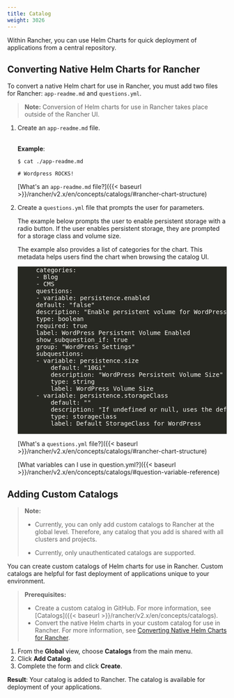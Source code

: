 ```yaml
---
title: Catalog
weight: 3026
---
```


Within Rancher, you can use Helm Charts for quick deployment of applications from a central repository.

## Converting Native Helm Charts for Rancher

To convert a native Helm chart for use in Rancher, you must add two files for Rancher: `app-readme.md` and `questions.yml`.

>**Note:** Conversion of Helm charts for use in Rancher takes place outside of the Rancher UI.

1. Create an `app-readme.md` file.
    <br/>
    <br/>

    **Example**:

    ```
    $ cat ./app-readme.md

    # Wordpress ROCKS!
    ```

    [What's an `app-readme.md` file?]({{< baseurl >}}/rancher/v2.x/en/concepts/catalogs/#rancher-chart-structure)

2. Create a `questions.yml` file that prompts the user for parameters.

    The example below prompts the user to enable persistent storage with a radio button. If the user enables persistent storage, they are prompted for a storage class and volume size.

    The example also provides a list of categories for the chart. This metadata helps users find the chart when browsing the catalog UI.

    <pre style="color:#f8f8f2;background-color:#272822;-moz-tab-size:4;-o-tab-size:4;tab-size:4">
        categories:
        - Blog
        - CMS
        questions:
        - variable: persistence.enabled
        default: "false"
        description: "Enable persistent volume for WordPress"
        type: boolean
        required: true
        label: WordPress Persistent Volume Enabled
        show_subquestion_if: true
        group: "WordPress Settings"
        subquestions:
        - variable: persistence.size
            default: "10Gi"
            description: "WordPress Persistent Volume Size"
            type: string
            label: WordPress Volume Size
        - variable: persistence.storageClass
            default: ""
            description: "If undefined or null, uses the default StorageClass. Default to null"
            type: storageclass
            label: Default StorageClass for WordPress
    </pre>

    [What's a `questions.yml` file?]({{< baseurl >}}/rancher/v2.x/en/concepts/catalogs/#rancher-chart-structure)

    [What variables can I use in question.yml?]({{< baseurl >}}/rancher/v2.x/en/concepts/catalogs/#question-variable-reference)

## Adding Custom Catalogs

>**Note:**
>
>- Currently, you can only add custom catalogs to Rancher at the global level. Therefore, any catalog that you add is shared with all clusters and projects.
>
>- Currently, only unauthenticated catalogs are supported.

You can create custom catalogs of Helm charts for use in Rancher. Custom catalogs are helpful for fast deployment of applications unique to your environment.

>**Prerequisites:**
>
>- Create a custom catalog in GitHub. For more information, see [Catalogs]({{< baseurl >}}/rancher/v2.x/en/concepts/catalogs).
>- Convert the native Helm charts in your custom catalog for use in Rancher. For more information, see [Converting Native Helm Charts for Rancher](#converting-native-helm-charts-for-rancher).

1. From the **Global** view, choose **Catalogs** from the main menu.
2. Click **Add Catalog**.
3. Complete the form and click **Create**.

**Result**: Your catalog is added to Rancher. The catalog is available for deployment of your applications.
